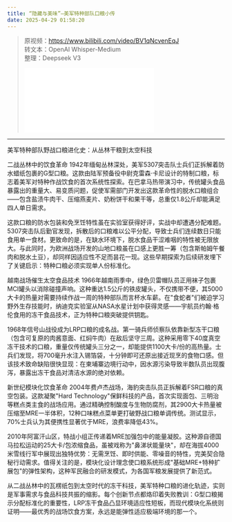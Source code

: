 ```yaml
---
title: “隐藏与美味”—美军特种部队口粮小传
date: 2025-04-29 01:58:20
---
```


> 原视频：https://www.bilibili.com/video/BV1qNcvenEqJ<br>转文本：OpenAI Whisper-Medium<br>整理：Deepseek V3
>
> <iframe src="//player.bilibili.com/player.html?bvid=BV1qNcvenEqJ&autoplay=0" scrolling="no" border="0" frameborder="no" framespacing="0" allowfullscreen="true"></iframe>

---

美军特种部队野战口粮进化史：从丛林干粮到太空科技

二战丛林中的饮食革命
1942年缅甸丛林深处，美军5307突击队士兵们正拆解着防水蜡纸包裹的G型口粮。这款由陆军预备役中尉克雷森·卡尼设计的特制口粮，标志着美军对特种作战饮食的首次系统性探索。在巴拿马热带演习中，传统罐头食品暴露出的重量大、易变质问题，促使军需部门开发出这款革命性的脱水口粮组合——包含盐渍牛肉干、压缩燕麦片、奶粉饼干和果干等，总重仅1.8公斤却能满足四人单日需求。

这款口粮的防水包装和免烹饪特性虽在实验室获得好评，实战中却遭遇分配难题。5307突击队后勤官发现，拆散后的口粮难以公平分配，导致士兵们连续数日只能食用单一食材。更致命的是，在缺水环境下，脱水食品干涩难咽的特性被无限放大。与此同时，为欧洲战场开发的山地口粮虽在口感上更胜一筹（包含斯帕姆午餐肉和脱水土豆），却同样因适应性不足而昙花一现。这些早期探索为后续研发埋下了关键启示：特种口粮必须实现单人份标准化。

越南战场催生太空食品技术
1966年越南雨季中，绿色贝雷帽队员正用袜子包裹MCI罐头以消除碰撞声响。这种重达1.5公斤的铁皮罐头，不仅携带不便，其5000大卡的热量对需要持续作战一周的特种部队而言杯水车薪。在"食蛇者"们被迫学习野外生存技能时，纳迪克实验室从NASA水星计划中获得灵感——宇航员约翰·格伦食用的冻干食品技术，正为特种口粮突破提供钥匙。

1968年信号山战役成为LRP口粮的成名战。第一骑兵师侦察队依靠新型冻干口粮（包含可复原的肉酱意面、红焖牛肉）在敌后坚守三周。这种采用零下40度真空冻干技术的口粮，重量仅传统罐头三分之一，却能提供1100大卡/份的高热量。士兵们发现，将700毫升水注入锡箔袋，十分钟即可还原出接近现烹的食物口感。但该技术致命缺陷很快显现：在柬埔寨边境行动中，因水源污染导致半数队员出现腹泻，暴露出冻干食品对清洁水源的绝对依赖。

新世纪模块化饮食革命
2004年费卢杰战场，海豹突击队员正拆解着FSR口粮的真空包装。这款凝聚"Hard Technology"保鲜科技的产品，首次实现面包、三明治等糕点类主食的战场应用。通过精确控制酸度与生物防腐剂，其2900大卡热量被压缩至MRE一半体积，12种口味糕点菜单更打破野战口粮单调传统。测试显示，70%士兵认为其便携性显著优于MRE，浪费率降低43%。

2010年阿富汗山区，特战小组正传递着MRE加强包中的能量凝胶。这种源自德国马拉松运动的25大卡/包浓缩食品，虽被戏称为"鼻涕状能量块"，却在海拔4000米雪线行军中展现出独特优势：无需烹饪、即时供能、零噪音的特性，完美契合隐秘行动需求。值得关注的是，模块化设计理念使口粮系统形成"基础MRE+特种扩展包"的弹性架构，这种军民融合的研发模式，为各国军粮发展提供了新范式。

从二战丛林中的瓦楞纸包到太空时代的冻干科技，美军特种口粮的进化轨迹，实则是军事需求与食品科技共振的缩影。每个创新节点都烙印着失败教训：G型口粮揭示分配标准化的重要性，LRP冻干食品凸显环境适应性短板，而现代模块化系统则证明——最优秀的战场饮食方案，永远是能弹性适应极端环境的那一个。